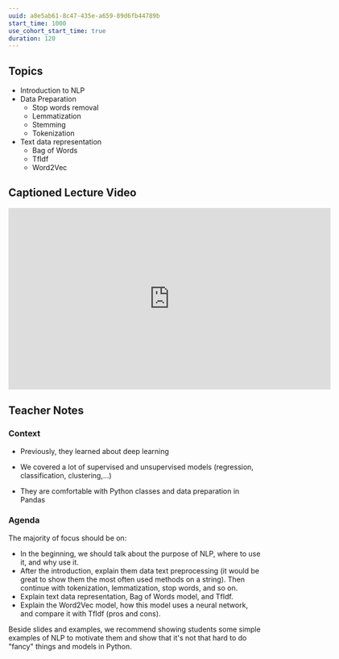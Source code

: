 ```yaml
---
uuid: a8e5ab61-8c47-435e-a659-89d6fb44789b
start_time: 1000
use_cohort_start_time: true
duration: 120
---
```


## Topics

- Introduction to NLP
- Data Preparation
  - Stop words removal
  - Lemmatization
  - Stemming
  - Tokenization
- Text data representation
  - Bag of Words
  - TfIdf
  - Word2Vec

## Captioned Lecture Video

<iframe src="https://player.vimeo.com/video/669967165?h=35dd704683" width="640" height="360" frameborder="0" allow="autoplay; fullscreen; picture-in-picture" allowfullscreen></iframe>

## Teacher Notes

### Context

- Previously, they learned about deep learning

- We covered a lot of supervised and unsupervised models (regression, classification, clustering,...)
- They are comfortable with Python classes and data preparation in Pandas

### Agenda

The majority of focus should be on:

- In the beginning, we should talk about the purpose of NLP, where to use it, and why use it.
- After the introduction, explain them data text preprocessing (it would be great to show them the most often used methods on a string). Then continue with tokenization, lemmatization, stop words, and so on.
- Explain text data representation, Bag of Words model, and TfIdf.
- Explain the Word2Vec model, how this model uses a neural network, and compare it with TfIdf (pros and cons).

Beside slides and examples, we recommend showing students some simple examples of NLP to motivate them and show that it's not that hard to do "fancy" things and models in Python.
